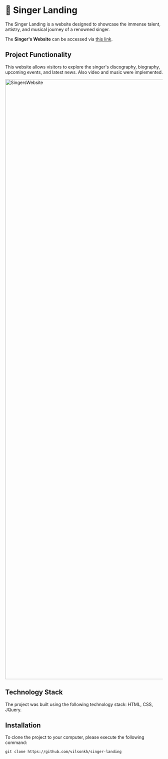 # 🎤 Singer Landing
The Singer Landing is a website designed to showcase the immense talent, artistry, and musical journey of a renowned singer. 

The **Singer's Website** can be accessed via [this link](https://github.com/VilsonKh/VilsonKh/blob/main/preview__singer-landing.png).

## Project Functionality

This website allows visitors to explore the singer's discography, biography, upcoming events, and latest news. Also video and music were implemented.

<img width="1920" alt="SingersWebsite" src="https://singers-website-url.com/images/preview__singers-website.png">

## Technology Stack
The project was built using the following technology stack: HTML, CSS, JQuery.

## Installation

To clone the project to your computer, please execute the following command:

```
git clone https://github.com/vilsonkh/singer-landing
```
